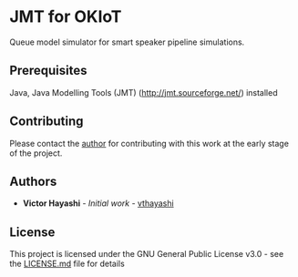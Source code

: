 # JMT for OKIoT

Queue model simulator for smart speaker pipeline simulations.

## Prerequisites

Java, Java Modelling Tools (JMT) (http://jmt.sourceforge.net/) installed

## Contributing

Please contact the [author](https://www.linkedin.com/in/victor-hayashi-885083131/) for contributing with this work at the early stage of the project.

## Authors

* **Victor Hayashi** - *Initial work* - [vthayashi](https://github.com/vthayashi)

## License

This project is licensed under the GNU General Public License v3.0 - see the [LICENSE.md](LICENSE.md) file for details
